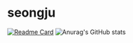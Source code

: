 # seongju


[![Readme Card](https://github-readme-stats.vercel.app/api/pin/?username=pengisblue&repo=AlgorithmStudy)](https://github.com/pengisblue/AlgorithmStudy)
![Anurag's GitHub stats](https://github-readme-stats.vercel.app/api?username=anuraghazra&show_icons=true&theme=transparent)
